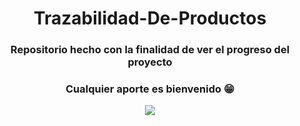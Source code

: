 <h1 align="center"> Trazabilidad-De-Productos
<h3 align="center"> Repositorio hecho con la finalidad de ver el progreso del proyecto </h3>
<h3 align="center"><b> Cualquier aporte es bienvenido 😁 <b></h3>
<div align="center">
  <img src="https://seeklogo.com/images/O/openzeppelin-logo-2909FE553F-seeklogo.com.png">
</div>
